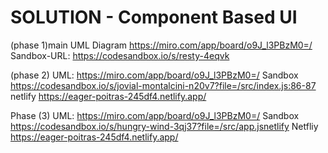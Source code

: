 # SOLUTION - Component Based UI
(phase 1)main
 UML Diagram 
 https://miro.com/app/board/o9J_l3PBzM0=/
Sandbox-URL:
https://codesandbox.io/s/resty-4eqvk

(phase 2)
UML:
https://miro.com/app/board/o9J_l3PBzM0=/
Sandbox
https://codesandbox.io/s/jovial-montalcini-n20v7?file=/src/index.js:86-87
netlify
https://eager-poitras-245df4.netlify.app/

Phase (3)
UML:
https://miro.com/app/board/o9J_l3PBzM0=/
Sandbox
https://codesandbox.io/s/hungry-wind-3qj37?file=/src/app.jsnetlify
Netfliy
https://eager-poitras-245df4.netlify.app/

